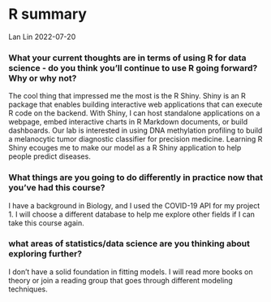 R summary
================
Lan Lin
2022-07-20

### What your current thoughts are in terms of using R for data science - do you think you’ll continue to use R going forward? Why or why not?

The cool thing that impressed me the most is the R Shiny. Shiny is an R
package that enables building interactive web applications that can
execute R code on the backend. With Shiny, I can host standalone
applications on a webpage, embed interactive charts in R Markdown
documents, or build dashboards. Our lab is interested in using DNA
methylation profiling to build a melanocytic tumor diagnostic classifier
for precision medicine. Learning R Shiny ecouges me to make our model as
a R Shiny application to help people predict diseases.

### What things are you going to do differently in practice now that you’ve had this course?

I have a background in Biology, and I used the COVID-19 API for my
project 1. I will choose a different database to help me explore other
fields if I can take this course again.

### what areas of statistics/data science are you thinking about exploring further?

I don’t have a solid foundation in fitting models. I will read more
books on theory or join a reading group that goes through different
modeling techniques.
